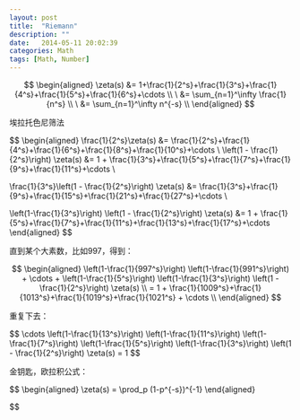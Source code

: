 ```yaml
---
layout: post
title:  "Riemann"
description: ""
date:   2014-05-11 20:02:39
categories: Math
tags: [Math, Number]
---
```


$$
  \begin{aligned}
  \zeta(s) &= 1+\frac{1}{2^s}+\frac{1}{3^s}+\frac{1}{4^s}+\frac{1}{5^s}+\frac{1}{6^s}+\cdots \\
  \        &= \sum_{n=1}^\infty \frac{1}{n^s} \\
  \        &= \sum_{n=1}^\infty n^{-s} \\
  \end{aligned}
$$

<p>埃拉托色尼筛法</p>

$$
  \begin{aligned}
  \frac{1}{2^s}\zeta(s) &= \frac{1}{2^s}+\frac{1}{4^s}+\frac{1}{6^s}+\frac{1}{8^s}+\frac{1}{10^s}+\cdots \\
  \left(1 - \frac{1}{2^s}\right) \zeta(s) &= 1 + \frac{1}{3^s}+\frac{1}{5^s}+\frac{1}{7^s}+\frac{1}{9^s}+\frac{1}{11^s}+\cdots \\

  \frac{1}{3^s}\left(1 - \frac{1}{2^s}\right) \zeta(s) &= \frac{1}{3^s}+\frac{1}{9^s}+\frac{1}{15^s}+\frac{1}{21^s}+\frac{1}{27^s}+\cdots \\

  \left(1-\frac{1}{3^s}\right) \left(1 - \frac{1}{2^s}\right) \zeta(s) &= 1 + \frac{1}{5^s}+\frac{1}{7^s}+\frac{1}{11^s}+\frac{1}{13^s}+\frac{1}{17^s}+\cdots
  \end{aligned}
$$

<p>直到某个大素数，比如997，得到：</p>

$$
  \begin{aligned}
  \left(1-\frac{1}{997^s}\right) \left(1-\frac{1}{991^s}\right) + \cdots + \left(1-\frac{1}{5^s}\right) \left(1-\frac{1}{3^s}\right) \left(1 - \frac{1}{2^s}\right) \zeta(s) \\
  = 1 + \frac{1}{1009^s}+\frac{1}{1013^s}+\frac{1}{1019^s}+\frac{1}{1021^s} + \cdots \\
  \end{aligned}
$$

<p>重复下去：</p>
$$
  \cdots \left(1-\frac{1}{13^s}\right) \left(1-\frac{1}{11^s}\right) \left(1-\frac{1}{7^s}\right) \left(1-\frac{1}{5^s}\right) \left(1-\frac{1}{3^s}\right) \left(1 - \frac{1}{2^s}\right) \zeta(s) = 1
$$

<p>金钥匙，欧拉积公式：</p>

$$
  \begin{aligned}
  \zeta(s) = \prod_p (1-p^{-s})^{-1}
  \end{aligned}
  
$$